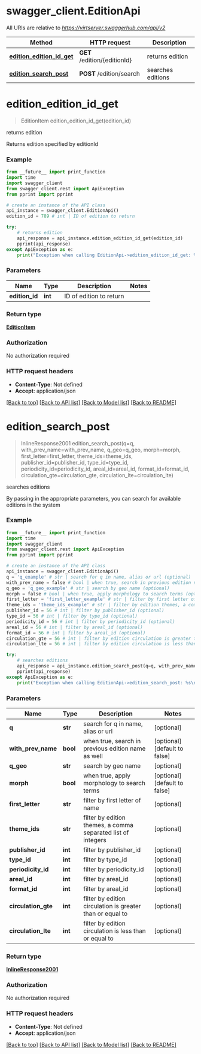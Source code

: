 # swagger_client.EditionApi

All URIs are relative to *https://virtserver.swaggerhub.com/api/v2*

Method | HTTP request | Description
------------- | ------------- | -------------
[**edition_edition_id_get**](EditionApi.md#edition_edition_id_get) | **GET** /edition/{editionId} | returns edition
[**edition_search_post**](EditionApi.md#edition_search_post) | **POST** /edition/search | searches editions


# **edition_edition_id_get**
> EditionItem edition_edition_id_get(edition_id)

returns edition

Returns edition specified by editionId 

### Example
```python
from __future__ import print_function
import time
import swagger_client
from swagger_client.rest import ApiException
from pprint import pprint

# create an instance of the API class
api_instance = swagger_client.EditionApi()
edition_id = 789 # int | ID of edition to return

try:
    # returns edition
    api_response = api_instance.edition_edition_id_get(edition_id)
    pprint(api_response)
except ApiException as e:
    print("Exception when calling EditionApi->edition_edition_id_get: %s\n" % e)
```

### Parameters

Name | Type | Description  | Notes
------------- | ------------- | ------------- | -------------
 **edition_id** | **int**| ID of edition to return | 

### Return type

[**EditionItem**](EditionItem.md)

### Authorization

No authorization required

### HTTP request headers

 - **Content-Type**: Not defined
 - **Accept**: application/json

[[Back to top]](#) [[Back to API list]](../README.md#documentation-for-api-endpoints) [[Back to Model list]](../README.md#documentation-for-models) [[Back to README]](../README.md)

# **edition_search_post**
> InlineResponse2001 edition_search_post(q=q, with_prev_name=with_prev_name, q_geo=q_geo, morph=morph, first_letter=first_letter, theme_ids=theme_ids, publisher_id=publisher_id, type_id=type_id, periodicity_id=periodicity_id, areal_id=areal_id, format_id=format_id, circulation_gte=circulation_gte, circulation_lte=circulation_lte)

searches editions

By passing in the appropriate parameters, you can search for available editions in the system 

### Example
```python
from __future__ import print_function
import time
import swagger_client
from swagger_client.rest import ApiException
from pprint import pprint

# create an instance of the API class
api_instance = swagger_client.EditionApi()
q = 'q_example' # str | search for q in name, alias or url (optional)
with_prev_name = false # bool | when true, search in previous edition name as well (optional) (default to false)
q_geo = 'q_geo_example' # str | search by geo name (optional)
morph = false # bool | when true, apply morphology to search terms (optional) (default to false)
first_letter = 'first_letter_example' # str | filter by first letter of name (optional)
theme_ids = 'theme_ids_example' # str | filter by edition themes, a comma separated list of integers (optional)
publisher_id = 56 # int | filter by publisher_id (optional)
type_id = 56 # int | filter by type_id (optional)
periodicity_id = 56 # int | filter by periodicity_id (optional)
areal_id = 56 # int | filter by areal_id (optional)
format_id = 56 # int | filter by areal_id (optional)
circulation_gte = 56 # int | filter by edition circulation is greater than or equal to (optional)
circulation_lte = 56 # int | filter by edition circulation is less than or equal to (optional)

try:
    # searches editions
    api_response = api_instance.edition_search_post(q=q, with_prev_name=with_prev_name, q_geo=q_geo, morph=morph, first_letter=first_letter, theme_ids=theme_ids, publisher_id=publisher_id, type_id=type_id, periodicity_id=periodicity_id, areal_id=areal_id, format_id=format_id, circulation_gte=circulation_gte, circulation_lte=circulation_lte)
    pprint(api_response)
except ApiException as e:
    print("Exception when calling EditionApi->edition_search_post: %s\n" % e)
```

### Parameters

Name | Type | Description  | Notes
------------- | ------------- | ------------- | -------------
 **q** | **str**| search for q in name, alias or url | [optional] 
 **with_prev_name** | **bool**| when true, search in previous edition name as well | [optional] [default to false]
 **q_geo** | **str**| search by geo name | [optional] 
 **morph** | **bool**| when true, apply morphology to search terms | [optional] [default to false]
 **first_letter** | **str**| filter by first letter of name | [optional] 
 **theme_ids** | **str**| filter by edition themes, a comma separated list of integers | [optional] 
 **publisher_id** | **int**| filter by publisher_id | [optional] 
 **type_id** | **int**| filter by type_id | [optional] 
 **periodicity_id** | **int**| filter by periodicity_id | [optional] 
 **areal_id** | **int**| filter by areal_id | [optional] 
 **format_id** | **int**| filter by areal_id | [optional] 
 **circulation_gte** | **int**| filter by edition circulation is greater than or equal to | [optional] 
 **circulation_lte** | **int**| filter by edition circulation is less than or equal to | [optional] 

### Return type

[**InlineResponse2001**](InlineResponse2001.md)

### Authorization

No authorization required

### HTTP request headers

 - **Content-Type**: Not defined
 - **Accept**: application/json

[[Back to top]](#) [[Back to API list]](../README.md#documentation-for-api-endpoints) [[Back to Model list]](../README.md#documentation-for-models) [[Back to README]](../README.md)

